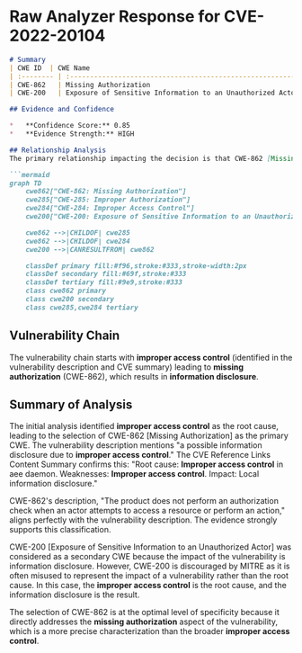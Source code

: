 # Raw Analyzer Response for CVE-2022-20104

```markdown
# Summary
| CWE ID  | CWE Name                                                                                                | Confidence | CWE Abstraction Level | CWE Vulnerability Mapping Label | CWE-Vulnerability Mapping Notes |
| :-------- | :-------------------------------------------------------------------------------------------------------- | :----------- | :---------------------- | :-------------------------------- | :-------------------------------- |
| CWE-862   | Missing Authorization                                                                                     | 1          | Class                   | Allowed-with-Review               | Primary CWE                       |
| CWE-200   | Exposure of Sensitive Information to an Unauthorized Actor                                            | 0.7          | Class                   | Discouraged                     | Secondary Candidate               |

## Evidence and Confidence

*   **Confidence Score:** 0.85
*   **Evidence Strength:** HIGH

## Relationship Analysis
The primary relationship impacting the decision is that CWE-862 [Missing Authorization] is a child of both CWE-285 [Improper Authorization] and CWE-284 [Improper Access Control], indicating its role in vulnerabilities related to inadequate permission checks. CWE-200 [Exposure of Sensitive Information to an Unauthorized Actor] can result from missing authorization, making it a potential secondary effect rather than the root cause. The abstraction levels guided selection towards CWE-862 as a Class-level weakness.

```mermaid
graph TD
    cwe862["CWE-862: Missing Authorization"]
    cwe285["CWE-285: Improper Authorization"]
    cwe284["CWE-284: Improper Access Control"]
    cwe200["CWE-200: Exposure of Sensitive Information to an Unauthorized Actor"]

    cwe862 -->|CHILDOF| cwe285
    cwe862 -->|CHILDOF| cwe284
    cwe200 -->|CANRESULTFROM| cwe862

    classDef primary fill:#f96,stroke:#333,stroke-width:2px
    classDef secondary fill:#69f,stroke:#333
    classDef tertiary fill:#9e9,stroke:#333
    class cwe862 primary
    class cwe200 secondary
    class cwe285,cwe284 tertiary
```

## Vulnerability Chain
The vulnerability chain starts with **improper access control** (identified in the vulnerability description and CVE summary) leading to **missing authorization** (CWE-862), which results in **information disclosure**.

## Summary of Analysis
The initial analysis identified **improper access control** as the root cause, leading to the selection of CWE-862 [Missing Authorization] as the primary CWE. The vulnerability description mentions "a possible information disclosure due to **improper access control**." The CVE Reference Links Content Summary confirms this: "Root cause: **Improper access control** in aee daemon. Weaknesses: **Improper access control**. Impact: Local information disclosure."

CWE-862's description, "The product does not perform an authorization check when an actor attempts to access a resource or perform an action," aligns perfectly with the vulnerability description. The evidence strongly supports this classification.

CWE-200 [Exposure of Sensitive Information to an Unauthorized Actor] was considered as a secondary CWE because the impact of the vulnerability is information disclosure. However, CWE-200 is discouraged by MITRE as it is often misused to represent the impact of a vulnerability rather than the root cause. In this case, the **improper access control** is the root cause, and the information disclosure is the result.

The selection of CWE-862 is at the optimal level of specificity because it directly addresses the **missing authorization** aspect of the vulnerability, which is a more precise characterization than the broader **improper access control**.
```